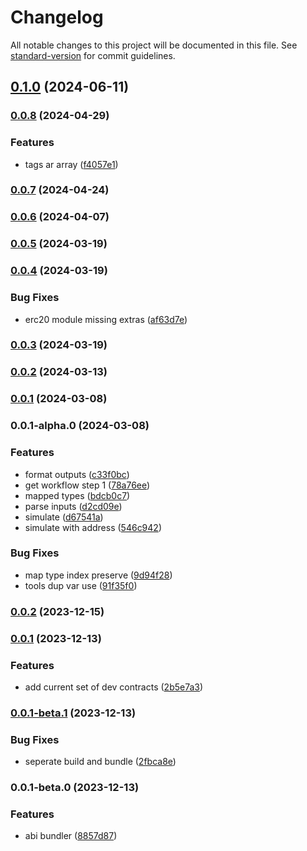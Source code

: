 # Changelog

All notable changes to this project will be documented in this file. See [standard-version](https://github.com/conventional-changelog/standard-version) for commit guidelines.

## [0.1.0](https://github.com/InverterNetwork/sdk/compare/v0.1.0-beta.0...v0.1.0) (2024-06-11)

### [0.0.8](https://github.com/InverterNetwork/sdk/compare/v0.0.7...v0.0.8) (2024-04-29)


### Features

* tags ar array ([f4057e1](https://github.com/InverterNetwork/sdk/commit/f4057e1e123e759a005fd0cf671293ec47c51d92))

### [0.0.7](https://github.com/InverterNetwork/sdk/compare/v0.0.7-alpha.7...v0.0.7) (2024-04-24)

### [0.0.6](https://github.com/InverterNetwork/sdk/compare/v0.0.5...v0.0.6) (2024-04-07)

### [0.0.5](https://github.com/InverterNetwork/sdk/compare/v0.0.4...v0.0.5) (2024-03-19)

### [0.0.4](https://github.com/InverterNetwork/sdk/compare/v0.0.3...v0.0.4) (2024-03-19)


### Bug Fixes

* erc20 module missing extras ([af63d7e](https://github.com/InverterNetwork/sdk/commit/af63d7ea516b50fc39c8ac3116a7766353ce670c))

### [0.0.3](https://github.com/InverterNetwork/sdk/compare/v0.0.2...v0.0.3) (2024-03-19)

### [0.0.2](https://github.com/InverterNetwork/sdk/compare/v0.0.1...v0.0.2) (2024-03-13)

### [0.0.1](https://github.com/InverterNetwork/sdk/compare/v0.0.1-alpha.1...v0.0.1) (2024-03-08)

### 0.0.1-alpha.0 (2024-03-08)


### Features

* format outputs ([c33f0bc](https://github.com/InverterNetwork/sdk/commit/c33f0bcf5e6419dbfc637f10330bf0a83f5664e5))
* get workflow step 1 ([78a76ee](https://github.com/InverterNetwork/sdk/commit/78a76eec8ca3fc4c7b086c92ec26c931433652b9))
* mapped types ([bdcb0c7](https://github.com/InverterNetwork/sdk/commit/bdcb0c70c4aa5d3866d33cf3d2c45275c0d494bf))
* parse inputs ([d2cd09e](https://github.com/InverterNetwork/sdk/commit/d2cd09e13c6c1bb6ea6bdd40360836e60756893f))
* simulate ([d67541a](https://github.com/InverterNetwork/sdk/commit/d67541a269d617f32e82a04c4a951636eddc720c))
* simulate with address ([546c942](https://github.com/InverterNetwork/sdk/commit/546c9424ad8666551e95867feb51942531a8d94d))


### Bug Fixes

* map type index preserve ([9d94f28](https://github.com/InverterNetwork/sdk/commit/9d94f288cce83310e94bb04567dbeed99563da6f))
* tools dup var use ([91f35f0](https://github.com/InverterNetwork/sdk/commit/91f35f0a12240f8a7d32b52a51eab13cbba58cc6))

### [0.0.2](https://github.com/InverterNetwork/abis/compare/v0.0.1...v0.0.2) (2023-12-15)

### [0.0.1](https://github.com/InverterNetwork/abis/compare/v0.0.1-beta.1...v0.0.1) (2023-12-13)


### Features

* add current set of dev contracts ([2b5e7a3](https://github.com/InverterNetwork/abis/commit/2b5e7a35cb4bb6c26bcc57b181a45aff7cf23dd3))

### [0.0.1-beta.1](https://github.com/InverterNetwork/abis/compare/v0.0.1-beta.0...v0.0.1-beta.1) (2023-12-13)


### Bug Fixes

* seperate build and bundle ([2fbca8e](https://github.com/InverterNetwork/abis/commit/2fbca8e55e25eb454006bde58743f258b5e209dc))

### 0.0.1-beta.0 (2023-12-13)


### Features

* abi bundler ([8857d87](https://github.com/InverterNetwork/abis/commit/8857d87035f289e5bc80ee467bf058a2c8bf495a))

